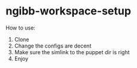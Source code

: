 # ngibb-workspace-setup
How to use:
1. Clone
2. Change the configs are decent
3. Make sure the simlink to the puppet dir is right
4. Enjoy
